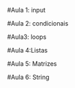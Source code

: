 #Aula 1: input

#Aula 2: condicionais

#Aula3: loops

#Aula 4:Listas

#Aula 5: Matrizes

#Aula 6: String
